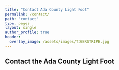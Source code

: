 ```yaml
---
title: "Contact Ada County Light Foot"
permalink: /contact/
path: "contact"
type: pages
layout: single
author_profile: true
header:
  overlay_image: /assets/images/TIGERSTRIPE.jpg
---
```


## Contact the Ada County Light Foot

<div class="ml-form-embed"
  data-account="3585533:b8a4t0g3v3"
  data-form="5666113:p3m3m9">
</div>
